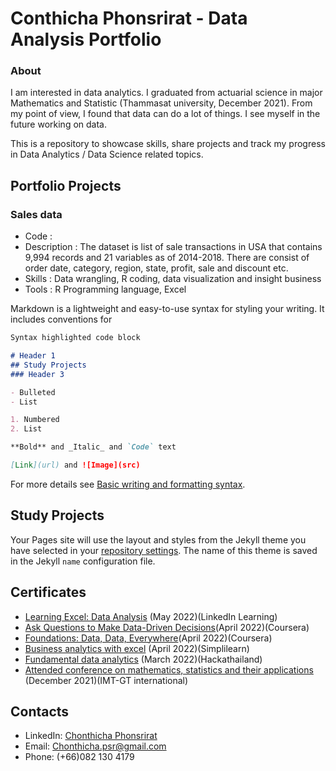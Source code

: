 # Conthicha Phonsrirat - Data Analysis Portfolio
### About

I am interested in data analytics. I graduated from actuarial science in major Mathematics and Statistic (Thammasat university, December 2021).  From my point of view, I found that data can do a lot of things.  I see myself in the future working on data. 

This is a repository to showcase skills, share projects and track my progress in Data Analytics / Data Science related topics.

## Portfolio Projects

### Sales data
- Code : 
- Description : The dataset  is list of sale transactions in USA that contains 9,994 records and 21 variables as of 2014-2018. There are consist of order date, category, region, state, profit, sale and discount etc.
- Skills : Data wrangling, R coding, data visualization and insight business  
- Tools : R Programming language, Excel 


Markdown is a lightweight and easy-to-use syntax for styling your writing. It includes conventions for

```markdown
Syntax highlighted code block

# Header 1
## Study Projects
### Header 3

- Bulleted
- List

1. Numbered
2. List

**Bold** and _Italic_ and `Code` text

[Link](url) and ![Image](src)
```

For more details see [Basic writing and formatting syntax](https://docs.github.com/en/github/writing-on-github/getting-started-with-writing-and-formatting-on-github/basic-writing-and-formatting-syntax).

## Study Projects

Your Pages site will use the layout and styles from the Jekyll theme you have selected in your [repository settings](https://github.com/ctcphon/Chonthicha_portfolio/settings/pages). The name of this theme is saved in the Jekyll `name` configuration file.

## Certificates

- [Learning Excel: Data Analysis](https://lnkd.in/gpwZ8-Mm) (May 2022)(LinkedIn Learning)
- [Ask Questions to Make Data-Driven Decisions](https://drive.google.com/file/d/1xW-6zb_U5QOdXNC2Xhw9ww_i50i_ljrj/view?usp=sharing)(April 2022)(Coursera)
- [Foundations: Data, Data, Everywhere](https://drive.google.com/file/d/1fJnraF7HT-82cjDkrj0CmWP8bNQK8Rcn/view?usp=sharing)(April 2022)(Coursera)
- [Business analytics with excel](https://drive.google.com/file/d/1FQSVT00OLksLZE7lmjzoXRzkYCeKjWel/view?usp=sharing) (April 2022)(Simplilearn)  
- [Fundamental data analytics](https://drive.google.com/file/d/1IQfJ3c852OYz-dQusWxu4p8JDEvPOg22/view?usp=sharing) (March 2022)(Hackathailand)
- [Attended conference on mathematics, statistics and their applications](https://drive.google.com/file/d/1zhd9_C8kFMVfdWiu_UW0rJ1FAJMw13Mx/view?usp=sharing) (December 2021)(IMT-GT international)   

## Contacts
- LinkedIn: [Chonthicha Phonsrirat](https://www.linkedin.com/in/chonthicha-phonsrirat-284907229/)
- Email: Chonthicha.psr@gmail.com
- Phone: (+66)082 130 4179
